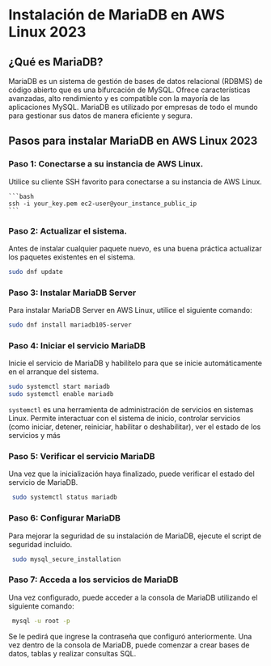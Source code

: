# Instalación de MariaDB en AWS Linux 2023

## ¿Qué es MariaDB?

MariaDB es un sistema de gestión de bases de datos relacional (RDBMS) de código abierto que es una bifurcación de MySQL. Ofrece características avanzadas, alto rendimiento y es compatible con la mayoría de las aplicaciones MySQL. MariaDB es utilizado por empresas de todo el mundo para gestionar sus datos de manera eficiente y segura.

## Pasos para instalar MariaDB en AWS Linux 2023

### Paso 1: Conectarse a su instancia de AWS Linux.

Utilice su cliente SSH favorito para conectarse a su instancia de AWS Linux.

    ```bash
    ssh -i your_key.pem ec2-user@your_instance_public_ip
    ```
### Paso 2: Actualizar el sistema.

Antes de instalar cualquier paquete nuevo, es una buena práctica actualizar los paquetes existentes en el sistema.

   ```bash
   sudo dnf update
   ```

### Paso 3: Instalar MariaDB Server

Para instalar MariaDB Server en AWS Linux, utilice el siguiente comando:

   ```bash
   sudo dnf install mariadb105-server
   ```

### Paso 4: Iniciar el servicio MariaDB

Inicie el servicio de MariaDB y habilítelo para que se inicie automáticamente en el arranque del sistema.

   ```bash
   sudo systemctl start mariadb
   sudo systemctl enable mariadb
   ```

 `systemctl` es una herramienta de administración de servicios en sistemas Linux. Permite interactuar con el sistema de inicio, controlar servicios (como iniciar, detener, reiniciar, habilitar o deshabilitar), ver el estado de los servicios y más

### Paso 5: Verificar el servicio MariaDB

Una vez que la inicialización haya finalizado, puede verificar el estado del servicio de MariaDB.

   ```bash
    sudo systemctl status mariadb
   ```

### Paso 6: Configurar MariaDB

Para mejorar la seguridad de su instalación de MariaDB, ejecute el script de seguridad incluido.

   ```bash
    sudo mysql_secure_installation
   ```

### Paso 7: Acceda a los servicios de MariaDB

Una vez configurado, puede acceder a la consola de MariaDB utilizando el siguiente comando:

   ```bash
    mysql -u root -p
   ```
   
Se le pedirá que ingrese la contraseña que configuró anteriormente. Una vez dentro de la consola de MariaDB, puede comenzar a crear bases de datos, tablas y realizar consultas SQL.
